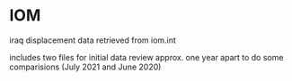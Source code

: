 # IOM
iraq displacement data retrieved from iom.int

includes two files for initial data review approx. one year apart to do some comparisions (July 2021 and June 2020)
